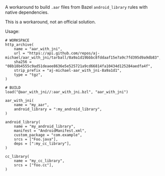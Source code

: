A workaround to build `.aar` files from Bazel `android_library` rules with
native dependencies.

This is a workaround, not an official solution.

Usage:

```
# WORKSPACE
http_archive(
    name = "aar_with_jni",
    url = "https://api.github.com/repos/aj-michael/aar_with_jni/tarball/8a9a1d19bbbc8fddaaf15e7a9c7fd395d9a9db83",
    sha256 = "08b18b4555c9ad51deaee8636e5e525721a9cd66814fa10434d125284aedfa4f",
    strip_prefix = "aj-michael-aar_with_jni-8a9a1d1",
    type = "tgz",
)
```

```
# BUILD
load("@aar_with_jni//:aar_with_jni.bzl", "aar_with_jni")

aar_with_jni(
    name = "my_aar",
    android_library = ":my_android_library",
)

android_library(
    name = "my_android_library",
    manifest = "AndroidManifest.xml",
    custom_package = "com.example",
    srcs = ["Foo.java"],
    deps = [":my_cc_library"],
)

cc_library(
    name = "my_cc_library",
    srcs = ["foo.cc"],
)
```
